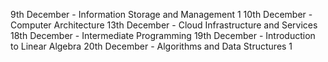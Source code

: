 9th December - Information Storage and Management 1
10th December - Computer Architecture
13th December - Cloud Infrastructure and Services
18th December - Intermediate Programming
19th December - Introduction to Linear Algebra
20th December - Algorithms and Data Structures 1
